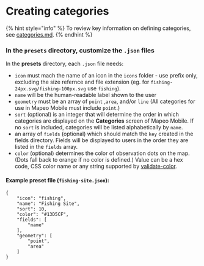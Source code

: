 # Creating categories



{% hint style="info" %}
To review key information on defining categories, see [categories.md](../planning-configuration-and-data-structure/categories.md "mention").
{% endhint %}

### In the `presets` directory, customize the `.json` files

In the **presets** directory, each `.json` file needs:

* `icon` must mach the name of an icon in the `icons` folder - use prefix only, excluding the size refernce and file extension (eg. for `fishing-24px.svg/fishing-100px.svg` use `fishing`).
* `name` will be the human-readable label shown to the user
* `geometry` must be an array of `point` ,`area`, and/or `line` (All categories for use in Mapeo Mobile must include `point`.)
* `sort` (optional) is an integer that will determine the order in which categories are displayed on the **Categories** screen of Mapeo Mobile. If no `sort` is included, categories will be listed alphabetically by `name`.
* an array of `fields` (optional) which should match the `key` created in the fields directory. Fields will be displayed to users in the order they are listed in the `fields` array.
* `color` (optional) determines the color of observation dots on the map. (Dots fall back to orange if no color is defined.) Value can be a hex code, CSS color name or any string supported by [validate-color](https://github.com/dreamyguy/validate-color).

#### Example preset file (`fishing-site.json`):

```
{
    "icon": "fishing",
    "name": "Fishing Site",
    "sort": 10,
    "color": "#13D5CF",
    "fields": [
        "name"
    ],
    "geometry": [
        "point",
        "area"
    ]
}
```
